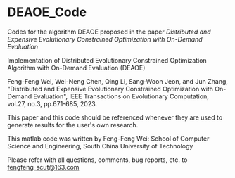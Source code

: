 # DEAOE_Code
Codes for the algorithm DEAOE proposed in the paper _Distributed and Expensive Evolutionary Constrained Optimization with On-Demand Evaluation_

Implementation of Distributed Evolutionary Constrained Optimization Algorithm with On-Demand Evaluation (DEAOE)

Feng-Feng Wei, Wei-Neng Chen, Qing Li, Sang-Woon Jeon, and Jun Zhang, "Distributed and Expensive Evolutionary Constrained Optimization with On-Demand Evaluation", IEEE Transactions on Evolutionary Computation, vol.27, no.3, pp.671-685, 2023.

This paper and this code should be referenced whenever they are used to generate results for the user's own research.

This matlab code was written by Feng-Feng Wei: School of Computer Science and Engineering, South China University of Technology

Please refer with all questions, comments, bug reports, etc. to fengfeng_scut@163.com
